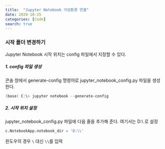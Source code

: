 ```yaml
---
title:  "Jupyter Notebook 가상환경 연결"
date: 2020-10-25
categories: [Code]
search: true
---
```


### 시작 폴더 변경하기
Jupyter Notebook 시작 위치는 config 파일에서 지정할 수 있다.

##### 1. config 파일 생성
콘솔 창에서 generate-config 명령어로 jupyter_notebook_config.py 파일을 생성한다.
```powershell
(base) C:\> jupyter notebook --generate-config
```
##### 2. 시작 위치 설정
jupyter_notebook_config.py 파일에 다음 줄을 추가해 준다. 여기서는 D:\ 로 설정
```python
c.NotebookApp.notebook_dir = 'D:\\'
```
윈도우의 경우 `\` 대신 `\\`를 입력